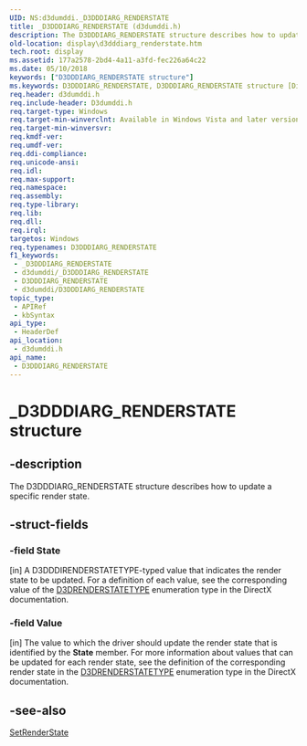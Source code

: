 ```yaml
---
UID: NS:d3dumddi._D3DDDIARG_RENDERSTATE
title: _D3DDDIARG_RENDERSTATE (d3dumddi.h)
description: The D3DDDIARG_RENDERSTATE structure describes how to update a specific render state.
old-location: display\d3dddiarg_renderstate.htm
tech.root: display
ms.assetid: 177a2578-2bd4-4a11-a3fd-fec226a64c22
ms.date: 05/10/2018
keywords: ["D3DDDIARG_RENDERSTATE structure"]
ms.keywords: D3DDDIARG_RENDERSTATE, D3DDDIARG_RENDERSTATE structure [Display Devices], UMDisplayDriver_param_Structs_4d558ee2-a265-4973-90d4-917170d01ef3.xml, _D3DDDIARG_RENDERSTATE, d3dumddi/D3DDDIARG_RENDERSTATE, display.d3dddiarg_renderstate
req.header: d3dumddi.h
req.include-header: D3dumddi.h
req.target-type: Windows
req.target-min-winverclnt: Available in Windows Vista and later versions of the Windows operating systems.
req.target-min-winversvr: 
req.kmdf-ver: 
req.umdf-ver: 
req.ddi-compliance: 
req.unicode-ansi: 
req.idl: 
req.max-support: 
req.namespace: 
req.assembly: 
req.type-library: 
req.lib: 
req.dll: 
req.irql: 
targetos: Windows
req.typenames: D3DDDIARG_RENDERSTATE
f1_keywords:
 - _D3DDDIARG_RENDERSTATE
 - d3dumddi/_D3DDDIARG_RENDERSTATE
 - D3DDDIARG_RENDERSTATE
 - d3dumddi/D3DDDIARG_RENDERSTATE
topic_type:
 - APIRef
 - kbSyntax
api_type:
 - HeaderDef
api_location:
 - d3dumddi.h
api_name:
 - D3DDDIARG_RENDERSTATE
---
```


# _D3DDDIARG_RENDERSTATE structure


## -description

The D3DDDIARG_RENDERSTATE structure describes how to update a specific render state.

## -struct-fields

### -field State

[in] A D3DDDIRENDERSTATETYPE-typed value that indicates the render state to be updated. For a definition of each value, see the corresponding value of the <a href="/windows-hardware/drivers/ddi/d3d9types/ne-d3d9types-_d3drenderstatetype">D3DRENDERSTATETYPE</a> enumeration type in the DirectX documentation.

### -field Value

[in] The value to which the driver should update the render state that is identified by the <b>State</b> member. For more information about values that can be updated for each render state, see the definition of the corresponding render state in the <a href="/windows-hardware/drivers/ddi/d3d9types/ne-d3d9types-_d3drenderstatetype">D3DRENDERSTATETYPE</a> enumeration type in the DirectX documentation.

## -see-also

<a href="/windows-hardware/drivers/ddi/d3dumddi/nc-d3dumddi-pfnd3dddi_setrenderstate">SetRenderState</a>